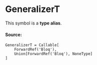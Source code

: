 # GeneralizerT

This symbol is a **type alias**.



#### Source:

<pre class="devsite-click-to-copy prettyprint lang-py tfo-signature-link">
<code>GeneralizerT = Callable[
    ForwardRef('Bloq'),
    Union[ForwardRef('Bloq'), NoneType]
]
</code></pre>



<!-- Placeholder for "Used in" -->
